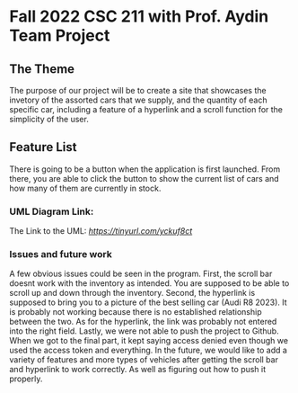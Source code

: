 # Fall 2022 CSC 211 with Prof. Aydin Team Project 

## The Theme

  The purpose of our project will be to create a site that showcases the invetory of the assorted cars that we supply, and the quantity of each specific car, including a feature of a hyperlink and a scroll function for the simplicity of the user.

## Feature List

  There is going to be a button when the application is first launched.  From there, you are able to click the button to show the current list of cars and how many of them are currently in stock.  


### UML Diagram Link:
The Link to the UML: *https://tinyurl.com/yckuf8ct*

### 

### Issues and future work

  A few obvious issues could be seen in the program.  First, the scroll bar doesnt work with the inventory as intended.  You are supposed to be able to scroll up and down through the inventory.  Second, the hyperlink is supposed to bring you to a picture of the best selling car (Audi R8 2023).   It is probably not working because there is no established relationship between the two.  As for the hyperlink, the link was probably not entered into the right field.  Lastly, we were not able to push the project to Github.  When we got to the final part, it kept saying access denied even though we used the access token and everything.  In the future, we would like to add a variety of features and more types of vehicles after getting the scroll bar and hyperlink to work correctly.  As well as figuring out how to push it properly.
